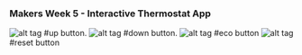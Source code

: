 ### Makers Week 5 - Interactive Thermostat App

![alt tag](http://image.flaticon.com/icons/svg/56/56690.svg) #up button.
![alt tag](http://s18.postimg.org/nwgb93zc9/down.png) #down button.
![alt tag](http://pazvizcainoconsultores.com/wp-content/uploads/icono-bombilla-verde-4.png) #eco button
![alt tag](http://www.clipartbest.com/cliparts/7Ta/KLb/7TaKLb6Xc.png) #reset button
